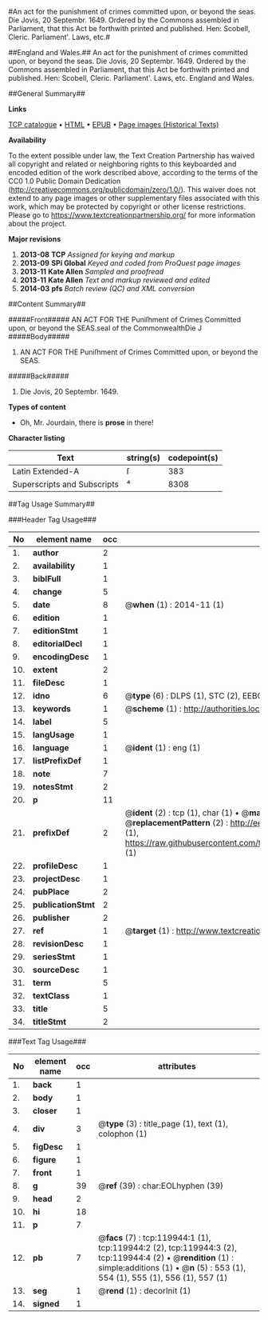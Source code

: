 #An act for the punishment of crimes committed upon, or beyond the seas. Die Jovis, 20 Septembr. 1649. Ordered by the Commons assembled in Parliament, that this Act be forthwith printed and published. Hen: Scobell, Cleric. Parliament'. Laws, etc.#

##England and Wales.##
An act for the punishment of crimes committed upon, or beyond the seas. Die Jovis, 20 Septembr. 1649. Ordered by the Commons assembled in Parliament, that this Act be forthwith printed and published. Hen: Scobell, Cleric. Parliament'.
Laws, etc.
England and Wales.

##General Summary##

**Links**

[TCP catalogue](http://www.ota.ox.ac.uk/tcp/)  • 
[HTML](http://tei.it.ox.ac.uk/tcp/Texts-HTML/free/A74/A74343.html)  • 
[EPUB](http://tei.it.ox.ac.uk/tcp/Texts-EPUB/free/A74/A74343.epub) • 
[Page images (Historical Texts)](https://historicaltexts.jisc.ac.uk/eebo-99867625e)

**Availability**

To the extent possible under law, the Text Creation Partnership has waived all copyright and related or neighboring rights to this keyboarded and encoded edition of the work described above, according to the terms of the CC0 1.0 Public Domain Dedication (http://creativecommons.org/publicdomain/zero/1.0/). This waiver does not extend to any page images or other supplementary files associated with this work, which may be protected by copyright or other license restrictions. Please go to https://www.textcreationpartnership.org/ for more information about the project.

**Major revisions**

1. __2013-08__ __TCP__ *Assigned for keying and markup*
1. __2013-09__ __SPi Global__ *Keyed and coded from ProQuest page images*
1. __2013-11__ __Kate Allen__ *Sampled and proofread*
1. __2013-11__ __Kate Allen__ *Text and markup reviewed and edited*
1. __2014-03__ __pfs__ *Batch review (QC) and XML conversion*

##Content Summary##

#####Front#####
AN ACT FOR THE Puniſhment of Crimes Committed upon, or beyond the SEAS.seal of the CommonwealthDie J
#####Body#####

1. AN ACT FOR THE Puniſhment of Crimes Committed upon, or beyond the SEAS.

#####Back#####

1. Die Jovis, 20 Septembr. 1649.

**Types of content**

  * Oh, Mr. Jourdain, there is **prose** in there!

**Character listing**


|Text|string(s)|codepoint(s)|
|---|---|---|
|Latin Extended-A|ſ|383|
|Superscripts             and Subscripts|⁴|8308|

##Tag Usage Summary##

###Header Tag Usage###

|No|element name|occ|attributes|
|---|---|---|---|
|1.|__author__|2||
|2.|__availability__|1||
|3.|__biblFull__|1||
|4.|__change__|5||
|5.|__date__|8| @__when__ (1) : 2014-11 (1)|
|6.|__edition__|1||
|7.|__editionStmt__|1||
|8.|__editorialDecl__|1||
|9.|__encodingDesc__|1||
|10.|__extent__|2||
|11.|__fileDesc__|1||
|12.|__idno__|6| @__type__ (6) : DLPS (1), STC (2), EEBO-CITATION (1), PROQUEST (1), VID (1)|
|13.|__keywords__|1| @__scheme__ (1) : http://authorities.loc.gov/ (1)|
|14.|__label__|5||
|15.|__langUsage__|1||
|16.|__language__|1| @__ident__ (1) : eng (1)|
|17.|__listPrefixDef__|1||
|18.|__note__|7||
|19.|__notesStmt__|2||
|20.|__p__|11||
|21.|__prefixDef__|2| @__ident__ (2) : tcp (1), char (1)  •  @__matchPattern__ (2) : ([0-9\-]+):([0-9IVX]+) (1), (.+) (1)  •  @__replacementPattern__ (2) : http://eebo.chadwyck.com/downloadtiff?vid=$1&page=$2 (1), https://raw.githubusercontent.com/textcreationpartnership/Texts/master/tcpchars.xml#$1 (1)|
|22.|__profileDesc__|1||
|23.|__projectDesc__|1||
|24.|__pubPlace__|2||
|25.|__publicationStmt__|2||
|26.|__publisher__|2||
|27.|__ref__|1| @__target__ (1) : http://www.textcreationpartnership.org/docs/. (1)|
|28.|__revisionDesc__|1||
|29.|__seriesStmt__|1||
|30.|__sourceDesc__|1||
|31.|__term__|5||
|32.|__textClass__|1||
|33.|__title__|5||
|34.|__titleStmt__|2||


###Text Tag Usage###

|No|element name|occ|attributes|
|---|---|---|---|
|1.|__back__|1||
|2.|__body__|1||
|3.|__closer__|1||
|4.|__div__|3| @__type__ (3) : title_page (1), text (1), colophon (1)|
|5.|__figDesc__|1||
|6.|__figure__|1||
|7.|__front__|1||
|8.|__g__|39| @__ref__ (39) : char:EOLhyphen (39)|
|9.|__head__|2||
|10.|__hi__|18||
|11.|__p__|7||
|12.|__pb__|7| @__facs__ (7) : tcp:119944:1 (1), tcp:119944:2 (2), tcp:119944:3 (2), tcp:119944:4 (2)  •  @__rendition__ (1) : simple:additions (1)  •  @__n__ (5) : 553 (1), 554 (1), 555 (1), 556 (1), 557 (1)|
|13.|__seg__|1| @__rend__ (1) : decorInit (1)|
|14.|__signed__|1||
